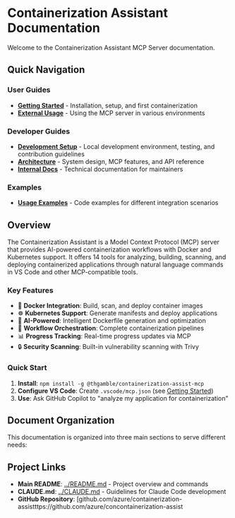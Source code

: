 # Containerization Assistant Documentation

Welcome to the Containerization Assistant MCP Server documentation.

## Quick Navigation

### User Guides
- **[Getting Started](./getting-started.md)** - Installation, setup, and first containerization
- **[External Usage](./external-usage.md)** - Using the MCP server in various environments

### Developer Guides
- **[Development Setup](./development-setup.md)** - Local development environment, testing, and contribution guidelines
- **[Architecture](./architecture.md)** - System design, MCP features, and API reference
- **[Internal Docs](./internal/)** - Technical documentation for maintainers

### Examples
- **[Usage Examples](./examples/)** - Code examples for different integration scenarios

## Overview

The Containerization Assistant is a Model Context Protocol (MCP) server that provides AI-powered containerization workflows with Docker and Kubernetes support. It offers 14 tools for analyzing, building, scanning, and deploying containerized applications through natural language commands in VS Code and other MCP-compatible tools.

### Key Features

- 🐳 **Docker Integration**: Build, scan, and deploy container images
- ☸️ **Kubernetes Support**: Generate manifests and deploy applications
- 🤖 **AI-Powered**: Intelligent Dockerfile generation and optimization
- 🔄 **Workflow Orchestration**: Complete containerization pipelines
- 📊 **Progress Tracking**: Real-time progress updates via MCP
- 🔒 **Security Scanning**: Built-in vulnerability scanning with Trivy

### Quick Start

1. **Install**: `npm install -g @thgamble/containerization-assist-mcp`
2. **Configure VS Code**: Create `.vscode/mcp.json` (see [Getting Started](./getting-started.md))
3. **Use**: Ask GitHub Copilot to "analyze my application for containerization"

## Document Organization

This documentation is organized into three main sections to serve different needs:

## Project Links

- **Main README**: [../README.md](../README.md) - Project overview and commands
- **CLAUDE.md**: [../CLAUDE.md](../CLAUDE.md) - Guidelines for Claude Code development
- **GitHub Repository**: [github.com/azure/containerization-assistttps://github.com/azure/concontainerization-assist